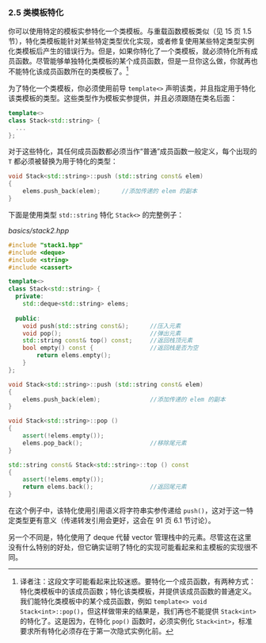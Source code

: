 ### 2.5    类模板特化

你可以使用特定的模板实参特化一个类模板。与重载函数模板类似（见 15 页 1.5 节），特化类模板能针对某些特定类型优化实现，或者修复使用某些特定类型实例化类模板后产生的错误行为。但是，如果你特化了一个类模板，就必须特化所有成员函数。尽管能够单独特化类模板的某个成员函数，但是一旦你这么做，你就再也不能特化该成员函数所在的类模板了。[^1]

[^1]:译者注：这段文字可能看起来比较迷惑。要特化一个成员函数，有两种方式：特化类模板中的该成员函数；特化该类模板，并提供该成员函数的普通定义。我们能特化类模板中的某个成员函数，例如 `template<> void Stack<int>::pop()`，但这样做带来的结果是，我们再也不能提供 `Stack<int>` 的特化了。这是因为，在特化 `pop()` 函数时，必须实例化 `Stack<int>`，标准要求所有特化必须存在于第一次隐式实例化前。

为了特化一个类模板，你必须使用前导 `template<>` 声明该类，并且指定用于特化该类模板的类型。这些类型作为模板实参提供，并且必须跟随在类名后面：

```c++
template<>
class Stack<std::string> {
  ...
};
```

对于这些特化，其任何成员函数都必须当作“普通”成员函数一般定义，每个出现的 `T` 都必须被替换为用于特化的类型：

```c++
void Stack<std::string>::push (std::string const& elem)
{
    elems.push_back(elem);		//添加传递的 elem 的副本
}
```

下面是使用类型 `std::string` 特化 `Stack<>` 的完整例子：

*basics/stack2.hpp*

```c++
#include "stack1.hpp"
#include <deque>
#include <string>
#include <cassert>

template<>
class Stack<std::string> {
  private:
    std::deque<std::string> elems;
    
  public:
    void push(std::string const&);      //压入元素
    void pop();                         //弹出元素
    std::string const& top() const;     //返回栈顶元素
    bool empty() const {                //返回栈是否为空
        return elems.empty();
    }
};

void Stack<std::string>::push (std::string const& elem)
{
    elems.push_back(elem);              //添加传递的 elem 的副本
}

void Stack<std::string>::pop ()
{
    assert(!elems.empty());
    elems.pop_back();                   //移除尾元素
}

std::string const& Stack<std::string>::top () const
{
    assert(!elems.empty());
    return elems.back();                //返回尾元素
}
```

在这个例子中，该特化使用引用语义将字符串实参传递给 `push()`，这对于这一特定类型更有意义（传递转发引用会更好，这会在 91 页 6.1 节讨论）。

另一个不同是，特化使用了 deque 代替 vector 管理栈中的元素。尽管这在这里没有什么特别的好处，但它确实证明了特化的实现可能看起来和主模板的实现很不同。
